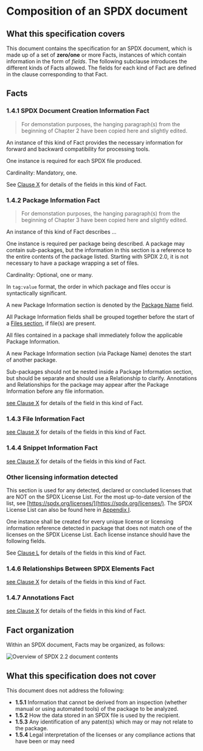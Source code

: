 # Composition of an SPDX document

## What this specification covers

This document contains the specification for an SPDX document, which is made up of a set of **zero/one** or more Facts, instances of which contain information in the form of *fields*. The following subclause introduces the different kinds of Facts allowed. The fields for each kind of Fact are defined in the clause corresponding to that Fact.

## Facts

### **1.4.1** SPDX Document Creation Information Fact

> For demonstation purposes, the hanging paragraph(s) from the beginning of Chapter 2 have been copied here and slightly edited.

An instance of this kind of Fact provides the necessary information for forward and backward compatibility for processing tools.

One instance is required for each SPDX file produced. 

Cardinality: Mandatory, one.

See [Clause X](xxx.md) for details of the fields in this kind of Fact.

### **1.4.2** Package Information Fact

> For demonstation purposes, the hanging paragraph(s) from the beginning of Chapter 3 have been copied here and slightly edited.

An instance of this kind of Fact describes ...

One instance is required per package being described. A package may contain sub-packages, but the information in this section is a reference to the entire contents of the package listed. Starting with SPDX 2.0, it is not necessary to have a package wrapping a set of files.

Cardinality: Optional, one or many.

In `tag:value` format, the order in which package and files occur is syntactically significant.

A new Package Information section is denoted by the [Package Name](#3.1) field.

All Package Information fields shall be grouped together before the start of a [Files section](4-file-information.md), if file(s) are present.

All files contained in a package shall immediately follow the applicable Package Information.

A new Package Information section (via Package Name) denotes the start of another package.

Sub-packages should not be nested inside a Package Information section, but should be separate and should use a Relationship to clarify.
Annotations and Relationships for the package may appear after the Package Information before any file information.

[see Clause X](xxx.md) for details of the field in this kind of Fact.

### **1.4.3** File Information Fact

[see Clause X](xxx.md) for details of the fields in this kind of Fact.

### **1.4.4** Snippet Information Fact

[see Clause X](xxx.md) for details of the fields in this kind of Fact.

### Other licensing information detected

This section is used for any detected, declared or concluded licenses that are NOT on the SPDX License List. For the most up-to-date version of the list, see [https://spdx.org/licenses/](https://spdx.org/licenses/). The SPDX License List can also be found here in [Appendix I](appendix-I-SPDX-license-list.md).

One instance shall be created for every unique license or licensing information reference detected in package that does not match one of the licenses on the SPDX License List. Each license instance should have the following fields.

See [Clause L](6-other-licensing-information-detected.md) for details of the fields in this kind of Fact.

### **1.4.6** Relationships Between SPDX Elements Fact

[see Clause X](xxx.md) for details of the fields in this kind of Fact.

### **1.4.7** Annotations Fact

[see Clause X](xxx.md) for details of the fields in this kind of Fact.

## Fact organization

Within an SPDX document, Facts may be organized, as follows:

![Overview of SPDX 2.2 document contents](img/spdx-2.2-document.png)

## What this specification does not cover

This document does not address the following:

* **1.5.1** Information that cannot be derived from an inspection (whether manual or using automated tools) of the package to be analyzed.
* **1.5.2** How the data stored in an SPDX file is used by the recipient.
* **1.5.3** Any identification of any patent(s) which may or may not relate to the package.
* **1.5.4** Legal interpretation of the licenses or any compliance actions that have been or may need
